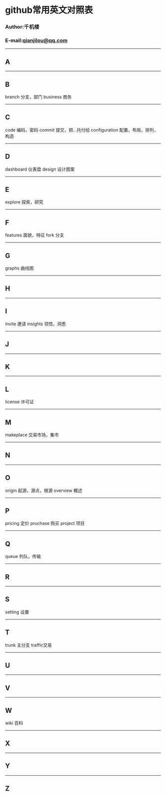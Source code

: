 # github常用英文对照表

### Author:千机楼
### E-mail:qianjilou@qq.com

---
## A



---
## B

branch 分支，部门
business 商务

---
## C

code 编码，密码
commit 提交，把...托付给
configuration 配置，布局，排列，构造

---
## D

dashboard 仪表盘
design 设计图案

---
## E

explore 探索，研究

---
## F

features 面貌，特征
fork 分支

---
## G

graphs 曲线图

---
## H

---
## I

invite 邀请
insights 领悟，洞悉

---
## J

---
## K

---
## L

license 许可证

---
## M

makeplace 交易市场，集市

---
## N

---
## O

origin 起源，源点，根源
overview 概述

---
## P

pricing 定价
pruchase 购买
project 项目

---
## Q

queue 列队，传输

---
## R

---
## S

setting 设置

---
## T

trunk 主分支
traffic交易

---
## U

---
## V

---
## W

wiki 百科

---
## X

---
## Y

---
## Z
